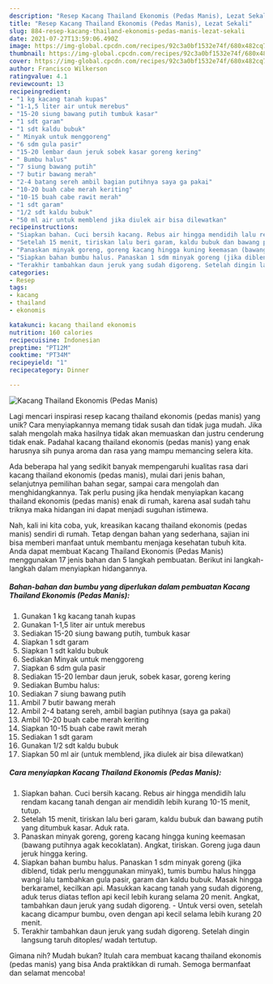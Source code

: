 ```yaml
---
description: "Resep Kacang Thailand Ekonomis (Pedas Manis), Lezat Sekali"
title: "Resep Kacang Thailand Ekonomis (Pedas Manis), Lezat Sekali"
slug: 884-resep-kacang-thailand-ekonomis-pedas-manis-lezat-sekali
date: 2021-07-27T13:59:06.490Z
image: https://img-global.cpcdn.com/recipes/92c3a0bf1532e74f/680x482cq70/kacang-thailand-ekonomis-pedas-manis-foto-resep-utama.jpg
thumbnail: https://img-global.cpcdn.com/recipes/92c3a0bf1532e74f/680x482cq70/kacang-thailand-ekonomis-pedas-manis-foto-resep-utama.jpg
cover: https://img-global.cpcdn.com/recipes/92c3a0bf1532e74f/680x482cq70/kacang-thailand-ekonomis-pedas-manis-foto-resep-utama.jpg
author: Francisco Wilkerson
ratingvalue: 4.1
reviewcount: 13
recipeingredient:
- "1 kg kacang tanah kupas"
- "1-1,5 liter air untuk merebus"
- "15-20 siung bawang putih tumbuk kasar"
- "1 sdt garam"
- "1 sdt kaldu bubuk"
- " Minyak untuk menggoreng"
- "6 sdm gula pasir"
- "15-20 lembar daun jeruk sobek kasar goreng kering"
- " Bumbu halus"
- "7 siung bawang putih"
- "7 butir bawang merah"
- "2-4 batang sereh ambil bagian putihnya saya ga pakai"
- "10-20 buah cabe merah keriting"
- "10-15 buah cabe rawit merah"
- "1 sdt garam"
- "1/2 sdt kaldu bubuk"
- "50 ml air untuk memblend jika diulek air bisa dilewatkan"
recipeinstructions:
- "Siapkan bahan. Cuci bersih kacang. Rebus air hingga mendidih lalu rendam kacang tanah dengan air mendidih lebih kurang 10-15 menit, tutup."
- "Setelah 15 menit, tiriskan lalu beri garam, kaldu bubuk dan bawang putih yang ditumbuk kasar. Aduk rata."
- "Panaskan minyak goreng, goreng kacang hingga kuning keemasan (bawang putihnya agak kecoklatan). Angkat, tiriskan. Goreng juga daun jeruk hingga kering."
- "Siapkan bahan bumbu halus. Panaskan 1 sdm minyak goreng (jika diblend, tidak perlu menggunakan minyak), tumis bumbu halus hingga wangi lalu tambahkan gula pasir, garam dan kaldu bubuk. Masak hingga berkaramel, kecilkan api. Masukkan kacang tanah yang sudah digoreng, aduk terus diatas teflon api kecil lebih kurang selama 20 menit. Angkat, tambahkan daun jeruk yang sudah digoreng. Untuk versi oven, setelah kacang dicampur bumbu, oven dengan api kecil selama lebih kurang 20 menit."
- "Terakhir tambahkan daun jeruk yang sudah digoreng. Setelah dingin langsung taruh ditoples/ wadah tertutup."
categories:
- Resep
tags:
- kacang
- thailand
- ekonomis

katakunci: kacang thailand ekonomis 
nutrition: 160 calories
recipecuisine: Indonesian
preptime: "PT12M"
cooktime: "PT34M"
recipeyield: "1"
recipecategory: Dinner

---
```



![Kacang Thailand Ekonomis (Pedas Manis)](https://img-global.cpcdn.com/recipes/92c3a0bf1532e74f/680x482cq70/kacang-thailand-ekonomis-pedas-manis-foto-resep-utama.jpg)

Lagi mencari inspirasi resep kacang thailand ekonomis (pedas manis) yang unik? Cara menyiapkannya memang tidak susah dan tidak juga mudah. Jika salah mengolah maka hasilnya tidak akan memuaskan dan justru cenderung tidak enak. Padahal kacang thailand ekonomis (pedas manis) yang enak harusnya sih punya aroma dan rasa yang mampu memancing selera kita.

Ada beberapa hal yang sedikit banyak mempengaruhi kualitas rasa dari kacang thailand ekonomis (pedas manis), mulai dari jenis bahan, selanjutnya pemilihan bahan segar, sampai cara mengolah dan menghidangkannya. Tak perlu pusing jika hendak menyiapkan kacang thailand ekonomis (pedas manis) enak di rumah, karena asal sudah tahu triknya maka hidangan ini dapat menjadi suguhan istimewa.




Nah, kali ini kita coba, yuk, kreasikan kacang thailand ekonomis (pedas manis) sendiri di rumah. Tetap dengan bahan yang sederhana, sajian ini bisa memberi manfaat untuk membantu menjaga kesehatan tubuh kita. Anda dapat membuat Kacang Thailand Ekonomis (Pedas Manis) menggunakan 17 jenis bahan dan 5 langkah pembuatan. Berikut ini langkah-langkah dalam menyiapkan hidangannya.

<!--inarticleads1-->

##### Bahan-bahan dan bumbu yang diperlukan dalam pembuatan Kacang Thailand Ekonomis (Pedas Manis):

1. Gunakan 1 kg kacang tanah kupas
1. Gunakan 1-1,5 liter air untuk merebus
1. Sediakan 15-20 siung bawang putih, tumbuk kasar
1. Siapkan 1 sdt garam
1. Siapkan 1 sdt kaldu bubuk
1. Sediakan  Minyak untuk menggoreng
1. Siapkan 6 sdm gula pasir
1. Sediakan 15-20 lembar daun jeruk, sobek kasar, goreng kering
1. Sediakan  Bumbu halus:
1. Sediakan 7 siung bawang putih
1. Ambil 7 butir bawang merah
1. Ambil 2-4 batang sereh, ambil bagian putihnya (saya ga pakai)
1. Ambil 10-20 buah cabe merah keriting
1. Siapkan 10-15 buah cabe rawit merah
1. Sediakan 1 sdt garam
1. Gunakan 1/2 sdt kaldu bubuk
1. Siapkan 50 ml air (untuk memblend, jika diulek air bisa dilewatkan)




<!--inarticleads2-->

##### Cara menyiapkan Kacang Thailand Ekonomis (Pedas Manis):

1. Siapkan bahan. Cuci bersih kacang. Rebus air hingga mendidih lalu rendam kacang tanah dengan air mendidih lebih kurang 10-15 menit, tutup.
1. Setelah 15 menit, tiriskan lalu beri garam, kaldu bubuk dan bawang putih yang ditumbuk kasar. Aduk rata.
1. Panaskan minyak goreng, goreng kacang hingga kuning keemasan (bawang putihnya agak kecoklatan). Angkat, tiriskan. Goreng juga daun jeruk hingga kering.
1. Siapkan bahan bumbu halus. Panaskan 1 sdm minyak goreng (jika diblend, tidak perlu menggunakan minyak), tumis bumbu halus hingga wangi lalu tambahkan gula pasir, garam dan kaldu bubuk. Masak hingga berkaramel, kecilkan api. Masukkan kacang tanah yang sudah digoreng, aduk terus diatas teflon api kecil lebih kurang selama 20 menit. Angkat, tambahkan daun jeruk yang sudah digoreng. - Untuk versi oven, setelah kacang dicampur bumbu, oven dengan api kecil selama lebih kurang 20 menit.
1. Terakhir tambahkan daun jeruk yang sudah digoreng. Setelah dingin langsung taruh ditoples/ wadah tertutup.




Gimana nih? Mudah bukan? Itulah cara membuat kacang thailand ekonomis (pedas manis) yang bisa Anda praktikkan di rumah. Semoga bermanfaat dan selamat mencoba!
